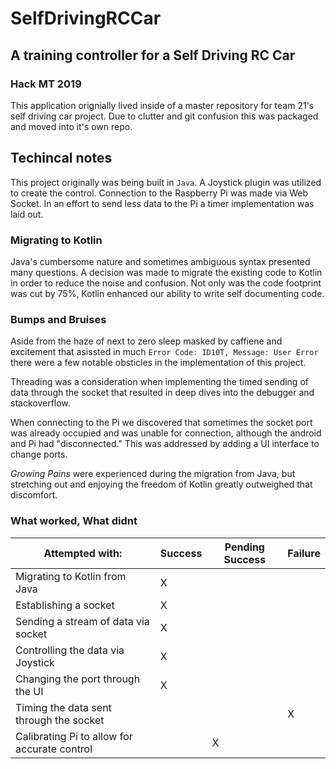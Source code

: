 # SelfDrivingRCCar
## A training controller for a Self Driving RC Car
### Hack MT 2019

This application orignially lived inside of a master repository for team 21's self driving car project. Due to clutter and git confusion this was packaged and moved into it's own repo.

## Techincal notes

This project originally was being built in `Java`. A Joystick plugin was utilized to create the control. Connection to the Raspberry Pi was made via Web Socket. In an effort to send less data to the Pi a timer implementation was laid out.

### Migrating to Kotlin

Java's cumbersome nature and sometimes ambiguous syntax presented many questions. A decision was made to migrate the existing code to Kotlin in order to reduce the noise and confusion. Not only was the code footprint was cut by 75%, Kotlin enhanced our ability to write self documenting code.

### Bumps and Bruises

Aside from the haze of next to zero sleep masked by caffiene and excitement that asissted in much `Error Code: ID10T, Message: User Error` there were a few notable obsticles in the implementation of this project.

Threading was a consideration when implementing the timed sending of data through the socket that resulted in deep dives into the debugger and stackoverflow. 

When connecting to the Pi we discovered that sometimes the socket port was already occupied and was unable for connection, although the android and Pi had "disconnected." This was addressed by adding a UI interface to change ports.

*Growing Pains* were experienced during the migration from Java, but stretching out and enjoying the freedom of Kotlin greatly outweighed that discomfort.

### What worked, What didnt

Attempted with: | Success | Pending Success | Failure
--------------- | ------- | --------------- | ----------
Migrating to Kotlin from Java | X | |
Establishing a socket | X | |
Sending a stream of data via socket | X | |
Controlling the data via Joystick | X | |
Changing the port through the UI | X | |
Timing the data sent through the socket | | | X
Calibrating Pi to allow for accurate control | | X |

